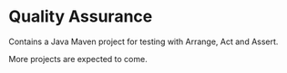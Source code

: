 # Quality Assurance

Contains a Java Maven project for testing with Arrange, Act and Assert.

More projects are expected to come.